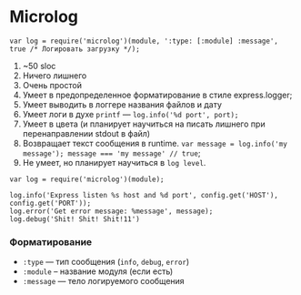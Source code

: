 # Microlog

    var log = require('microlog')(module, ':type: [:module] :message', true /* Логировать загрузку */);

1. ~50 sloc
2. Ничего лишнего
3. Очень простой
4. Умеет в предопределенное форматирование в стиле express.logger;
5. Умеет выводить в логгере названия файлов и дату
6. Умеет логи в духе `printf` — `log.info('%d port', port);`
7. Умеет в цвета (и планирует научиться на писать лишнего при перенаправлении stdout в файл)
8. Возвращает текст сообщения в runtime. `var message = log.info('my message'); message === 'my message' // true`;
9. Не умеет, но планирует научиться в `log level`.
```
var log = require('microlog')(module);

log.info('Express listen %s host and %d port', config.get('HOST'), config.get('PORT'));
log.error('Get error message: %message', message);
log.debug('Shit! Shit! Shit!11')
```

### Форматирование

- `:type` — тип сообщения (`info`, `debug`, `error`)
- `:module` – название модуля (если есть)
- `:message` — тело логируемого сообщения